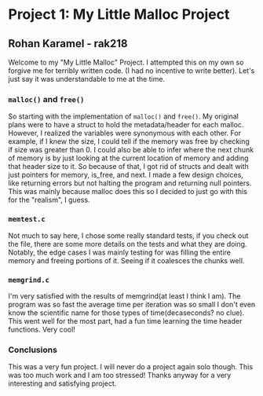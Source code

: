 # Project 1: My Little Malloc Project 
## Rohan Karamel - rak218

Welcome to my "My Little Malloc" Project.
I attempted this on my own so forgive me for terribly written code. (I had no incentive to write better). Let's just say it was understandable to me at the time.

### `malloc()` and `free()`
So starting with the implementation of `malloc()` and `free()`. My original plans were to have a struct to hold the metadata/header for each malloc. However, I realized the variables were synonymous with each other. For example, if I knew the size, I could tell if the memory was free by checking if size was greater than 0. I could also be able to infer where the next chunk of memory is by just looking at the current location of memory and adding that header size to it. So because of that, I got rid of structs and dealt with just pointers for memory, is_free, and next. I made a few design choices, like returning errors but not halting the program and returning null pointers. This was mainly because malloc does this so I decided to just go with this for the "realism", I guess. 

### `memtest.c`
Not much to say here, I chose some really standard tests, if you check out the file, there are some more details on the tests and what they are doing. Notably, the edge cases I was mainly testing for was filling the entire memory and freeing portions of it. Seeing if it coalesces the chunks well.

### `memgrind.c`
I'm very satisfied with the results of memgrind(at least I think I am). The program was so fast the average time per iteration was so small I don't even know the scientific name for those types of time(decaseconds? no clue). This went well for the most part, had a fun time learning the time header functions. Very cool!

### Conclusions
This was a very fun project. I will never do a project again solo though. This was too much work and I am too stressed! Thanks anyway for a very interesting and satisfying project.